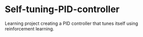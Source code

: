 # Self-tuning-PID-controller
Learning project creating a PID controller that tunes itself using reinforcement learning.
